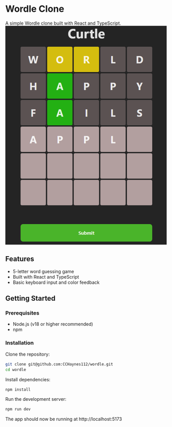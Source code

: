 # Wordle Clone

A simple Wordle clone built with React and TypeScript.
![Screenshot](./media/screenshot.png)

## Features

- 5-letter word guessing game
- Built with React and TypeScript
- Basic keyboard input and color feedback

## Getting Started

### Prerequisites

- Node.js (v18 or higher recommended)
- npm

### Installation

Clone the repository:

```bash
git clone git@github.com:CCHaynes112/wordle.git
cd wordle
```

Install dependencies:
```bash
npm install
```

Run the development server:
```bash
npm run dev
```

The app should now be running at http://localhost:5173